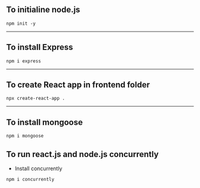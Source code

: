 ## To initialine node.js
```
npm init -y
```
---
## To install Express
```
npm i express
```
---
## To create React app in frontend folder
```
npx create-react-app .
```
---
## To install mongoose
```
npm i mongoose
```
## To run react.js and node.js concurrently
- Install concurrently
```
npm i concurrently
```